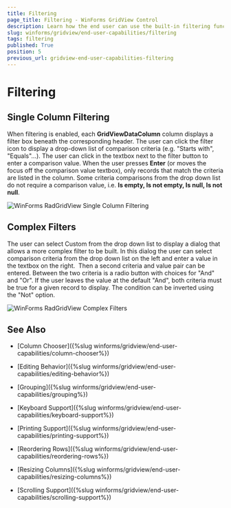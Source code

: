 ```yaml
---
title: Filtering
page_title: Filtering - WinForms GridView Control
description: Learn how the end user can use the built-in filtering functionality in WinForms GridView. 
slug: winforms/gridview/end-user-capabilities/filtering
tags: filtering
published: True
position: 5
previous_url: gridview-end-user-capabilities-filtering
---
```


# Filtering

## Single Column Filtering

When filtering is enabled, each __GridViewDataColumn__ column displays a filter box beneath the corresponding header. The user can click the filter icon to display a drop-down list of comparison criteria (e.g. "Starts with", "Equals"...). The user can click in the textbox next to the filter button to enter a comparison value. When the user presses __Enter__ (or moves the focus off the comparison value textbox), only records that match the criteria are listed in the column. Some criteria comparisons from the drop down list do not require a comparison value, i.e. __Is empty, Is not empty, Is null, Is not null__.

![WinForms RadGridView Single Column Filtering](images/gridview-end-user-capabilities-filtering001.png)

## Complex Filters

The user can select Custom from the drop down list to display a dialog that allows a more complex filter to be built. In this dialog the user can select comparison criteria from the drop down list on the left and enter a value in the textbox on the right.  Then a second criteria and value pair can be entered. Between the two criteria is a radio button with choices for "And" and "Or". If the user leaves the value at the default "And", both criteria must be true for a given record to display. The condition can be inverted using the
"Not" option.

![WinForms RadGridView Complex Filters](images/gridview-end-user-capabilities-filtering002.png)
## See Also
* [Column Chooser]({%slug winforms/gridview/end-user-capabilities/column-chooser%})

* [Editing Behavior]({%slug winforms/gridview/end-user-capabilities/editing-behavior%})

* [Grouping]({%slug winforms/gridview/end-user-capabilities/grouping%})

* [Keyboard Support]({%slug winforms/gridview/end-user-capabilities/keyboard-support%})

* [Printing Support]({%slug winforms/gridview/end-user-capabilities/printing-support%})

* [Reordering Rows]({%slug winforms/gridview/end-user-capabilities/reordering-rows%})

* [Resizing Columns]({%slug winforms/gridview/end-user-capabilities/resizing-columns%})

* [Scrolling Support]({%slug winforms/gridview/end-user-capabilities/scrolling-support%})

